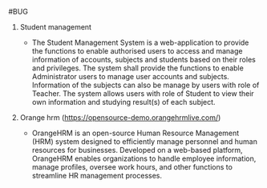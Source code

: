 #BUG
1. Student management
   - The Student Management System is a web-application to provide the functions to enable authorised users to access and manage information of accounts, subjects and students based on their roles and privileges. The system shall provide the functions to enable Administrator users to manage user accounts and subjects. Information of the subjects can also be manage by users with role of Teacher. The system allows users with role of Student to view their own information and studying result(s) of each subject.
     
3. Orange hrm (https://opensource-demo.orangehrmlive.com/)
   - OrangeHRM is an open-source Human Resource Management (HRM) system designed to efficiently manage personnel and human resources for businesses. Developed on a web-based platform, OrangeHRM enables organizations to handle employee information, manage profiles, oversee work hours, and other functions to streamline HR management processes.
